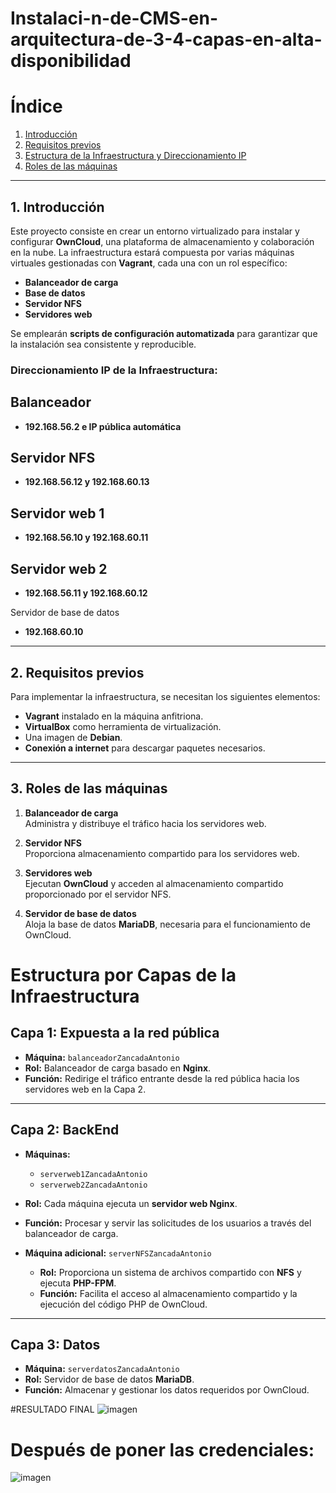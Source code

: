 # Instalaci-n-de-CMS-en-arquitectura-de-3-4-capas-en-alta-disponibilidad
# Índice

1. [Introducción](#introducción)  
2. [Requisitos previos](#requisitos-previos)  
3. [Estructura de la Infraestructura y Direccionamiento IP](#estructura-de-la-infraestructura-y-direccionamiento-ip)  
4. [Roles de las máquinas](#roles-de-las-máquinas)  

---

## 1. Introducción

Este proyecto consiste en crear un entorno virtualizado para instalar y configurar **OwnCloud**, una plataforma de almacenamiento y colaboración en la nube. La infraestructura estará compuesta por varias máquinas virtuales gestionadas con **Vagrant**, cada una con un rol específico:

- **Balanceador de carga**
- **Base de datos**
- **Servidor NFS**
- **Servidores web**

Se emplearán **scripts de configuración automatizada** para garantizar que la instalación sea consistente y reproducible.

### Direccionamiento IP de la Infraestructura:
##  Balanceador
-  **192.168.56.2 e IP pública automática**

## Servidor NFS
- **192.168.56.12 y 192.168.60.13**
## Servidor web 1

- **192.168.56.10 y 192.168.60.11**

## Servidor web 2
- **192.168.56.11 y 192.168.60.12**

Servidor de base de datos  
- **192.168.60.10**

---

## 2. Requisitos previos

Para implementar la infraestructura, se necesitan los siguientes elementos:

- **Vagrant** instalado en la máquina anfitriona.  
- **VirtualBox** como herramienta de virtualización.  
- Una imagen de **Debian**.  
- **Conexión a internet** para descargar paquetes necesarios.  

---

## 3. Roles de las máquinas

1. **Balanceador de carga**  
   Administra y distribuye el tráfico hacia los servidores web.

2. **Servidor NFS**  
   Proporciona almacenamiento compartido para los servidores web.  

3. **Servidores web**  
   Ejecutan **OwnCloud** y acceden al almacenamiento compartido proporcionado por el servidor NFS.  

4. **Servidor de base de datos**  
   Aloja la base de datos **MariaDB**, necesaria para el funcionamiento de OwnCloud.  

# Estructura por Capas de la Infraestructura

## Capa 1: Expuesta a la red pública  
- **Máquina:** `balanceadorZancadaAntonio`  
- **Rol:** Balanceador de carga basado en **Nginx**.  
- **Función:** Redirige el tráfico entrante desde la red pública hacia los servidores web en la Capa 2.

---

## Capa 2: BackEnd  
- **Máquinas:**  
  - `serverweb1ZancadaAntonio`  
  - `serverweb2ZancadaAntonio`  
- **Rol:** Cada máquina ejecuta un **servidor web Nginx**.  
- **Función:** Procesar y servir las solicitudes de los usuarios a través del balanceador de carga.  

- **Máquina adicional:** `serverNFSZancadaAntonio`  
  - **Rol:** Proporciona un sistema de archivos compartido con **NFS** y ejecuta **PHP-FPM**.  
  - **Función:** Facilita el acceso al almacenamiento compartido y la ejecución del código PHP de OwnCloud.

---

## Capa 3: Datos  
- **Máquina:** `serverdatosZancadaAntonio`  
- **Rol:** Servidor de base de datos **MariaDB**.  
- **Función:** Almacenar y gestionar los datos requeridos por OwnCloud.  

#RESULTADO FINAL
![imagen](https://github.com/user-attachments/assets/f0f9b986-55d3-4b71-9ace-c0579304ce72)

# Después de poner las credenciales: 
![imagen](https://github.com/user-attachments/assets/66c3294a-6ca5-41d6-a1dc-026c8f474e1f)






